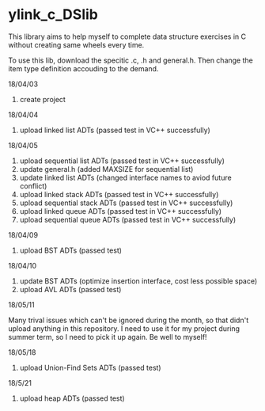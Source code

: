 # ylink_c_DSlib
This library aims to help myself to complete data structure exercises in C without creating same wheels every time.

To use this lib, download the specitic .c, .h and general.h. Then change the item type definition accouding to the demand.

18/04/03  
1. create project

18/04/04
1. upload linked list ADTs (passed test in VC++ successfully)

18/04/05
1. upload sequential list ADTs (passed test in VC++ successfully)
2. update general.h (added MAXSIZE for sequential list)
3. update linked list ADTs (changed interface names to aviod future conflict)
4. upload linked stack ADTs (passed test in VC++ successfully)
5. upload sequential stack ADTs (passed test in VC++ successfully)
6. upload linked queue ADTs (passed test in VC++ successfully)
7. upload sequential queue ADTs (passed test in VC++ successfully)

18/04/09
1. upload BST ADTs (passed test)

18/04/10
1. update BST ADTs (optimize insertion interface, cost less possible space)
2. upload AVL ADTs (passed test)

18/05/11

Many trival issues which can't be ignored during the month, so that didn't upload anything in this repository. I need to use it for my project during summer term, so I need to pick it up again. Be well to myself!

18/05/18
1. upload Union-Find Sets ADTs (passed test)

18/5/21
1. upload heap ADTs (passed test)
